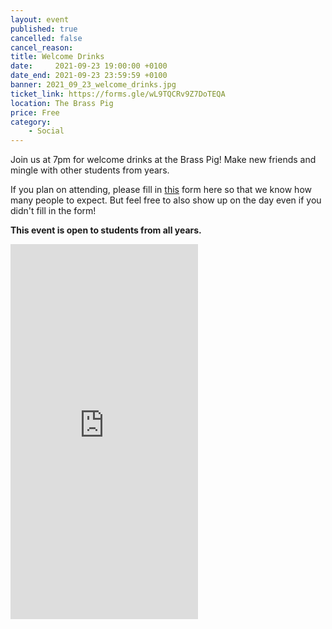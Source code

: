 ```yaml
---
layout: event
published: true
cancelled: false
cancel_reason:
title: Welcome Drinks
date:     2021-09-23 19:00:00 +0100
date_end: 2021-09-23 23:59:59 +0100
banner: 2021_09_23_welcome_drinks.jpg
ticket_link: https://forms.gle/wL9TQCRv9Z7DoTEQA
location: The Brass Pig
price: Free
category:
    - Social
---
```


Join us at 7pm for welcome drinks at the Brass Pig! Make new friends and mingle with other students from years.

If you plan on attending, please fill in [this](https://forms.gle/wL9TQCRv9Z7DoTEQA) form here so that we know how many
people to expect. But feel free to also show up on the day even if you didn't fill in the form!

**This event is open to students from all years.**

<iframe src="https://docs.google.com/forms/d/e/1FAIpQLSc2HLekn0lLsNecGkTnp1ZJ44eEqmIbRq6-X7RoSPkeTYRk1Q/viewform?embedded=true" width="300" height="600" frameborder="0" marginheight="0" marginwidth="0">Loading…</iframe>
